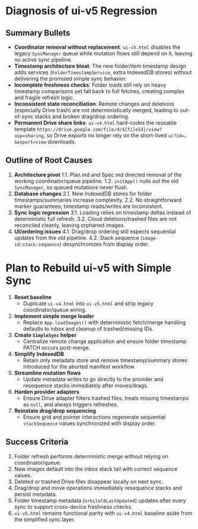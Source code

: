 # Diagnosis of ui-v5 Regression

## Summary Bullets
- **Coordinator removal without replacement**: `ui-v5.html` disables the legacy `SyncManager` queue while mutation flows still depend on it, leaving no active sync pipeline.
- **Timestamp architecture bloat**: The new folder/item timestamp design adds services (`FolderTimestampService`, extra IndexedDB stores) without delivering the promised simple sync behavior.
- **Incomplete freshness checks**: Folder loads still rely on heavy timestamp comparisons yet fall back to full fetches, creating complex and fragile refresh logic.
- **Inconsistent state reconciliation**: Remote changes and deletions (especially Drive trash) are not deterministically merged, leading to out-of-sync stacks and broken drag/drop ordering.
- **Permanent Drive share links**: `ui-v4.html` hard-codes the reusable template `https://drive.google.com/file/d/${fileId}/view?usp=sharing`, so Drive exports no longer rely on the short-lived `uc?id=…&export=view` downloads.

## Outline of Root Causes
1. **Architecture pivot**
   1.1. Plan.md and Spec.md directed removal of the working coordinator/queue pipeline.
   1.2. `initApp()` nulls out the old `SyncManager`, so queued mutations never flush.
2. **Database changes**
   2.1. New IndexedDB stores for folder timestamps/summaries increase complexity.
   2.2. No straightforward marker guarantees; timestamp reads/writes are inconsistent.
3. **Sync logic regression**
   3.1. Loading relies on timestamp deltas instead of deterministic full refresh.
   3.2. Cloud deletions/trashed files are not reconciled cleanly, leaving orphaned images.
4. **UI/ordering issues**
   4.1. Drag/drop ordering still expects sequential updates from the old pipeline.
   4.2. Stack sequence (`image-id:stack:sequence`) desynchronizes from display order.

# Plan to Rebuild ui-v5 with Simple Sync

1. **Reset baseline**
   - Duplicate `ui-v4.html` into `ui-v5.html` and strip legacy coordinator/queue wiring.
2. **Implement simple merge loader**
   - Replace `App.loadImages()` with deterministic fetch/merge handling defaults to inbox and cleanup of trashed/missing IDs.
3. **Create `SimpleSync` helper**
   - Centralize remote change application and ensure folder timestamp PATCH occurs post-merge.
4. **Simplify IndexedDB**
   - Retain only metadata store and remove timestamp/summary stores introduced for the aborted manifest workflow.
5. **Streamline mutation flows**
   - Update metadata writes to go directly to the provider and resequence stacks immediately after moves/drags.
6. **Harden provider adapters**
   - Ensure Drive adapter filters trashed files, treats missing timestamps as `null`, and always triggers refreshes.
7. **Reinstate drag/drop sequencing**
   - Ensure grid and pointer interactions regenerate sequential `stackSequence` values synchronized with display order.

## Success Criteria
1. Folder refresh performs deterministic merge without relying on coordinator/queue.
2. New images default into the inbox stack tail with correct sequence values.
3. Deleted or trashed Drive files disappear locally on next sync.
4. Drag/drop and move operations immediately resequence stacks and persist metadata.
5. Folder timestamp metadata (`orbital8LastUpdated`) updates after every sync to support cross-device freshness checks.
6. `ui-v5.html` remains functional parity with `ui-v4.html` baseline aside from the simplified sync layer.
